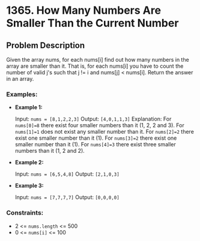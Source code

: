 # 1365. How Many Numbers Are Smaller Than the Current Number

## Problem Description

Given the array nums, for each nums[i] find out how many numbers in the array are smaller than it. That is, for each nums[i] you have to count the number of valid j's such that j != i and nums[j] < nums[i]. Return the answer in an array.

### Examples:
 
- **Example 1:**

    Input: `nums = [8,1,2,2,3]`
    Output: `[4,0,1,1,3]`
    Explanation: 
    For `nums[0]=8` there exist four smaller numbers than it (1, 2, 2 and 3). 
    For `nums[1]=1` does not exist any smaller number than it.
    For `nums[2]=2` there exist one smaller number than it (1). 
    For `nums[3]=2` there exist one smaller number than it (1). 
    For `nums[4]=3` there exist three smaller numbers than it (1, 2 and 2).

- **Example 2:**

    Input: `nums = [6,5,4,8]`
    Output: `[2,1,0,3]`
    
- **Example 3:**

    Input: `nums = [7,7,7,7]`
    Output: `[0,0,0,0]`

### Constraints:

- 2 <= `nums.length` <= 500
- 0 <= `nums[i]` <= 100